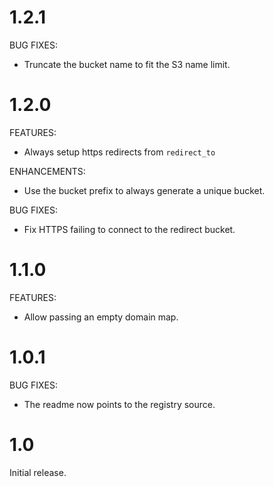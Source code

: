 # 1.2.1

BUG FIXES:

* Truncate the bucket name to fit the S3 name limit.

# 1.2.0

FEATURES:

* Always setup https redirects from `redirect_to`

ENHANCEMENTS:

* Use the bucket prefix to always generate a unique bucket.

BUG FIXES:

* Fix HTTPS failing to connect to the redirect bucket.

# 1.1.0

FEATURES:

* Allow passing an empty domain map.

# 1.0.1

BUG FIXES:

* The readme now points to the registry source.

# 1.0

Initial release.
